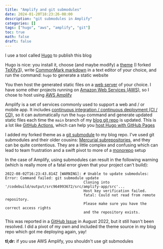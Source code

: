 ```yaml
---
title: "Amplify and git submodules"
date: 2024-01-20T18:23:26-08:00
description: "git submodules in Amplify"
categories: []
tags: ["hugo", "aws", "amplify", "git"]
toc: true
math: false
draft: false
---
```

I use a tool called [Hugo](https://gohugo.io) to publish this blog

Hugo is nice: you install it, choose (and maybe modify) a [theme](https://themes.gohugo.io) (I forked [TeXify3](https://github.com/ngregorich/hugo-texify3)), write [CommonMark markdown](https://spec.commonmark.org/current/) in a text editor of your choice, and run the command: `hugo` to generate a static website

You then host the generated static files on a [web server](https://gohugo.io/categories/hosting-and-deployment/) of your choice. I have some other projects running on [Amazon Web Services (AWS)](https://aws.amazon.com/), so I chose to host using [AWS Amplify](https://aws.amazon.com/amplify/)

Amplify is a set of services commonly used to support a web and / or mobile app. It includes [continuous integration / continuous deployment (CI / CD)](https://en.wikipedia.org/wiki/CI/CD), so it can automatically run the `hugo` command and generate updated static files each time the `main` branch of my [blog git repo](https://github.com/ngregorich/nickgregorich.com) is updated. This is a lot like [GitHub Actions](https://github.com/features/actions), which can help you [host Hugo with GitHub Pages](https://gohugo.io/hosting-and-deployment/hosting-on-github/)

I added my forked theme as a [git submodule](https://git-scm.com/book/en/v2/Git-Tools-Submodules) to my blog repo. I've used git submodules and their older cousins: [Mercurial subrepositories](https://wiki.mercurial-scm.org/Subrepository), and they can be quite contentious. They are a little complex and confusing which can lead to team frustration and a swift pivot to more of a [monorepo](https://en.wikipedia.org/wiki/Monorepo) setup

In the case of Amplify, using submodules can result in the following warning (which is really more of a fatal error given that your project can't build):
```
2022-08-02T16:23:43.814Z [WARNING]: # Unable to update submodules: Error: Command failed: git submodule update
                                    Cloning into '/codebuild/output/src964993672/src/amplify-app/src'...
                                    Host key verification failed.
                                    fatal: Could not read from remote repository.
                                    Please make sure you have the correct access rights
                                    and the repository exists.
```
This was reported in a [GitHub Issue](https://github.com/aws-amplify/amplify-hosting/issues/2904) in August 2022, but it still hasn't been resolved. I did a pivot of my own and included the theme source in my blog repo which got me deploying again, yay!

**tl;dr:** if you use AWS Amplify, you shouldn't use git submodules
